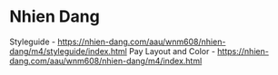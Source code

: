 # Nhien Dang
Styleguide - https://nhien-dang.com/aau/wnm608/nhien-dang/m4/styleguide/index.html
Pay Layout and Color - https://nhien-dang.com/aau/wnm608/nhien-dang/m4/index.html
